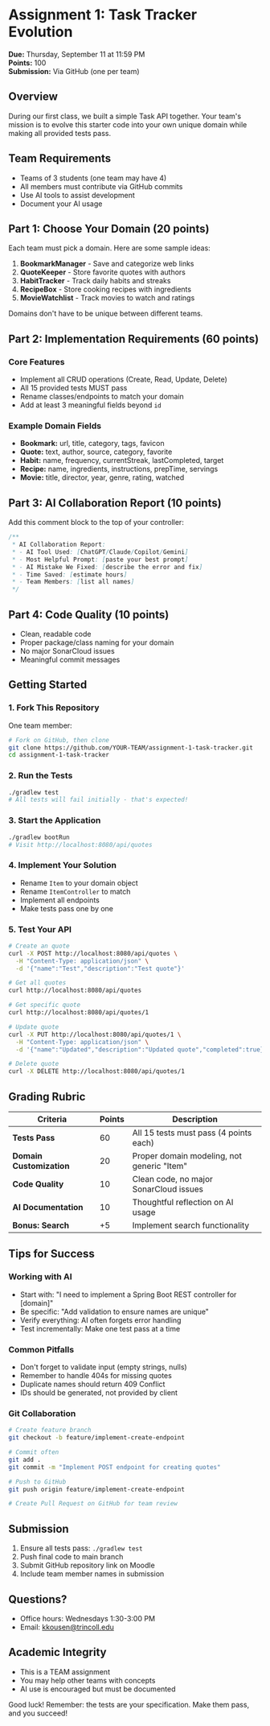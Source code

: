 # Assignment 1: Task Tracker Evolution

**Due:** Thursday, September 11 at 11:59 PM  
**Points:** 100  
**Submission:** Via GitHub (one per team)

## Overview

During our first class, we built a simple Task API together. Your team's mission is to evolve this starter code into your own unique domain while making all provided tests pass.

## Team Requirements

- Teams of 3 students (one team may have 4)
- All members must contribute via GitHub commits
- Use AI tools to assist development
- Document your AI usage

## Part 1: Choose Your Domain (20 points)

Each team must pick a domain. Here are some sample ideas:

1. **BookmarkManager** - Save and categorize web links
2. **QuoteKeeper** - Store favorite quotes with authors  
3. **HabitTracker** - Track daily habits and streaks
4. **RecipeBox** - Store cooking recipes with ingredients
5. **MovieWatchlist** - Track movies to watch and ratings

Domains don't have to be unique between different teams.

## Part 2: Implementation Requirements (60 points)

### Core Features
- Implement all CRUD operations (Create, Read, Update, Delete)
- All 15 provided tests MUST pass
- Rename classes/endpoints to match your domain
- Add at least 3 meaningful fields beyond `id`

### Example Domain Fields
- **Bookmark:** url, title, category, tags, favicon
- **Quote:** text, author, source, category, favorite
- **Habit:** name, frequency, currentStreak, lastCompleted, target
- **Recipe:** name, ingredients, instructions, prepTime, servings
- **Movie:** title, director, year, genre, rating, watched

## Part 3: AI Collaboration Report (10 points)

Add this comment block to the top of your controller:

```java
/**
 * AI Collaboration Report:
 * - AI Tool Used: [ChatGPT/Claude/Copilot/Gemini]
 * - Most Helpful Prompt: [paste your best prompt]
 * - AI Mistake We Fixed: [describe the error and fix]
 * - Time Saved: [estimate hours]
 * - Team Members: [list all names]
 */
```

## Part 4: Code Quality (10 points)

- Clean, readable code
- Proper package/class naming for your domain
- No major SonarCloud issues
- Meaningful commit messages

## Getting Started

### 1. Fork This Repository
One team member:
```bash
# Fork on GitHub, then clone
git clone https://github.com/YOUR-TEAM/assignment-1-task-tracker.git
cd assignment-1-task-tracker
```

### 2. Run the Tests
```bash
./gradlew test
# All tests will fail initially - that's expected!
```

### 3. Start the Application
```bash
./gradlew bootRun
# Visit http://localhost:8080/api/quotes
```

### 4. Implement Your Solution
- Rename `Item` to your domain object
- Rename `ItemController` to match
- Implement all endpoints
- Make tests pass one by one

### 5. Test Your API
```bash
# Create an quote
curl -X POST http://localhost:8080/api/quotes \
  -H "Content-Type: application/json" \
  -d '{"name":"Test","description":"Test quote"}'

# Get all quotes  
curl http://localhost:8080/api/quotes

# Get specific quote
curl http://localhost:8080/api/quotes/1

# Update quote
curl -X PUT http://localhost:8080/api/quotes/1 \
  -H "Content-Type: application/json" \
  -d '{"name":"Updated","description":"Updated quote","completed":true}'

# Delete quote
curl -X DELETE http://localhost:8080/api/quotes/1
```

## Grading Rubric

| Criteria                 | Points | Description                                |
|--------------------------|--------|--------------------------------------------|
| **Tests Pass**           | 60     | All 15 tests must pass (4 points each)     |
| **Domain Customization** | 20     | Proper domain modeling, not generic "Item" |
| **Code Quality**         | 10     | Clean code, no major SonarCloud issues     |
| **AI Documentation**     | 10     | Thoughtful reflection on AI usage          |
| **Bonus: Search**        | +5     | Implement search functionality             |

## Tips for Success

### Working with AI
- Start with: "I need to implement a Spring Boot REST controller for [domain]"
- Be specific: "Add validation to ensure names are unique"
- Verify everything: AI often forgets error handling
- Test incrementally: Make one test pass at a time

### Common Pitfalls
- Don't forget to validate input (empty strings, nulls)
- Remember to handle 404s for missing quotes
- Duplicate names should return 409 Conflict
- IDs should be generated, not provided by client

### Git Collaboration
```bash
# Create feature branch
git checkout -b feature/implement-create-endpoint

# Commit often
git add .
git commit -m "Implement POST endpoint for creating quotes"

# Push to GitHub
git push origin feature/implement-create-endpoint

# Create Pull Request on GitHub for team review
```

## Submission

1. Ensure all tests pass: `./gradlew test`
2. Push final code to main branch
3. Submit GitHub repository link on Moodle
4. Include team member names in submission

## Questions?

- Office hours: Wednesdays 1:30-3:00 PM
- Email: kkousen@trincoll.edu

## Academic Integrity

- This is a TEAM assignment
- You may help other teams with concepts
- AI use is encouraged but must be documented

Good luck! Remember: the tests are your specification. Make them pass, and you succeed!